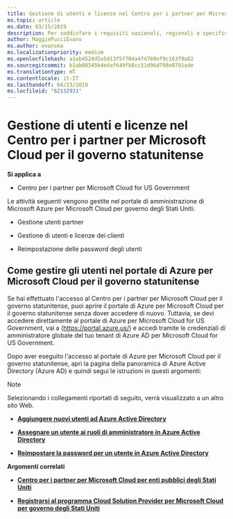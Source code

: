 ```yaml
---
title: Gestione di utenti e licenze nel Centro per i partner per Microsoft Cloud per il governo statunitense | Centro per i partner per Microsoft Cloud per il governo statunitense
ms.topic: article
ms.date: 03/15/2019
description: Per soddisfare i requisiti nazionali, regionali e specifici del settore che regolano la raccolta e l'utilizzo dei dati dei singoli utenti, le funzionalità di gestione degli utenti non sono disponibili nel Centro per i partner per Microsoft Cloud per il governo statunitense. Al contrario, puoi aggiungere e gestire gli utenti nel portale di Azure per Microsoft Cloud per il governo statunitense.
author: MaggiePucciEvans
ms.author: evansma
ms.localizationpriority: medium
ms.openlocfilehash: a1ab4524d5a5d13f5f704a4f4760ef9c163f9a02
ms.sourcegitcommit: b1ab80345b4e4af649fb8cc51d96d798e0791ade
ms.translationtype: HT
ms.contentlocale: it-IT
ms.lasthandoff: 04/23/2019
ms.locfileid: "62132931"
---
```

# <a name="user-and-license-management-in-partner-center-for-microsoft-cloud-for-us-government"></a>Gestione di utenti e licenze nel Centro per i partner per Microsoft Cloud per il governo statunitense

**Si applica a**

-  Centro per i partner per Microsoft Cloud for US Government

Le attività seguenti vengono gestite nel portale di amministrazione di Microsoft Azure per Microsoft Cloud per governo degli Stati Uniti:

- Gestione utenti partner

- Gestione di utenti e licenze dei clienti

- Reimpostazione delle password degli utenti


## <a name="how-to-manage-users-in-the-azure-portal-for-microsoft-cloud-for-us-government"></a>Come gestire gli utenti nel portale di Azure per Microsoft Cloud per il governo statunitense

Se hai effettuato l'accesso al Centro per i partner per Microsoft Cloud per il governo statunitense, puoi aprire il portale di Azure per Microsoft Cloud per il governo statunitense senza dover accedere di nuovo. Tuttavia, se devi accedere direttamente al portale di Azure per Microsoft Cloud for US Government, vai a (https://portal.azure.us/) e accedi tramite le credenziali di amministratore globale del tuo tenant di Azure AD per Microsoft Cloud for US Government.

Dopo aver eseguito l'accesso al portale di Azure per Microsoft Cloud per il governo statunitense, apri la pagina della panoramica di Azure Active Directory (Azure AD) e quindi segui le istruzioni in questi argomenti:

> [!NOTE]  
> Selezionando i collegamenti riportati di seguito, verrà visualizzato a un altro sito Web. 

-  [**Aggiungere nuovi utenti ad Azure Active Directory**](https://docs.microsoft.com/azure/active-directory/active-directory-users-create-azure-portal)

-  [**Assegnare un utente ai ruoli di amministratore in Azure Active Directory**](https://docs.microsoft.com/azure/active-directory/active-directory-users-assign-role-azure-portal)

-  [**Reimpostare la password per un utente in Azure Active Directory**](https://docs.microsoft.com/azure/active-directory/active-directory-users-reset-password-azure-portal)

**Argomenti correlati**

-  [**Centro per i partner per Microsoft Cloud per enti pubblici degli Stati Uniti**](partner-center-for-microsoft-us-govt-cloud.md)

-  [**Registrarsi al programma Cloud Solution Provider per Microsoft Cloud per governo degli Stati Uniti**](enroll-in-csp-for-microsoft-us-govt-cloud.md)
